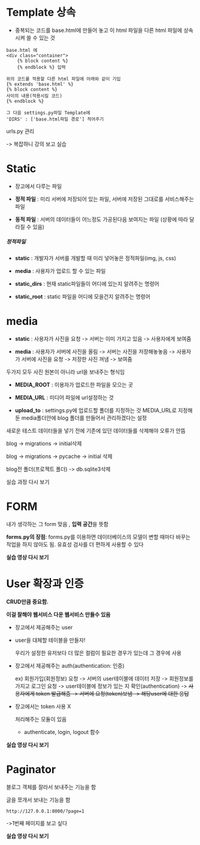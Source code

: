# Template 상속

* 중복되는 코드를 base.html에 만들어 놓고 이 html 파일을 다른 html 파일에 상속시켜 쓸 수 있는 것

```
base.html 에
<div class="container">
	{% block content %}
	{% endblock %} 입력

위의 코드를 적용할 다른 html 파일에 아래와 같이 기입
{% extends 'base.html' %}
{% block content %}
사이의 내용(적용시킬 코드)
{% endblock %}

그 다음 settings.py파일 Template에 
'DIRS' : ['base.html파일 경로'] 적어주기
```

urls.py 관리

-> 복잡하니 강의 보고 실습



# Static

* 장고에서 다루는 파일

* **정적 파일** : 미리 서버에 저장되어 있는 파일, 서버에 저장된 그대로를 서비스해주는 파일

* **동적 파일** : 서버의 데이터들이 어느정도 가공된다음 보여지는 파일 (상황에 따라 달라질 수 있음)



##### 정적파일

* **static** : 개발자가 서버를 개발할 때 미리 넣어놓은 정적파일(img, js, css)

* **media** : 사용자가 업로드 할 수 있는 파일

* **static_dirs** : 현재 static파일들이 어디에 있는지 알려주는 명령어

* **static_root** : static 파일을 어디에 모을건지 알려주는 명령어

# media

* **static** : 사용자가 사진을 요청 -> 서버는 이미 가지고 있음 -> 사용자에게 보여줌

* **media** : 사용자가 서버에 사진을 올림 -> 서버는 사진을 저장해놓놓음 -> 사용자가 서버에 사진을 요청 -> 저장한 사진 꺼냄 -> 보여줌

두가지 모두 사진 원본이 아니라 url을 보내주는 형식임

* **MEDIA_ROOT** : 이용자가 업로드한 파일을 모으는 곳

* **MEDIA_URL** : 미디어 파일에 url설정하는 것

* **upload_to** : settings.py에 업로드할 폴더를 지정하는 것 MEDIA_URL로 지정해둔 media폴더안에 blog 폴더를 만들어서 관리하겠다는 설정

새로운 테스트 데이터들을 넣기 전에 기존에 있던 데이터들를 삭제해야 오류가 안뜸

blog -> migrations -> initial삭제

blog -> migrations -> pycache -> initial 삭제

blog전 폴더(프로젝트 폴더) -> db.sqlite3삭제

실습 과정 다시 보기



# FORM

내가 생각하는 그 form 맞음 , **입력 공간**을 뜻함

**forms.py의 장점**:  forms.py를 이용하면 데이터베이스의 모델이 변할 때마다 바꾸는 작업을 하지 않아도 됨. 유효성 검사를 더 편하게 사용할 수 있다

**실습 영상 다시 보기**

# User 확장과 인증

**CRUD만큼 중요함.** 

**이걸 잘해야 웹서비스 다운 웹서비스 만들수 있음**

* 장고에서 제공해주는 user 

* user을 대체할 테이블을 만들자!

  우리가 설정한 유저보다 더 많은 컬럼이 필요한 경우가 있는데 그 경우에 사용

* 장고에서 제공해주는 auth(authentication: 인증) 

  ex) 회원가입(회원정보) 요청 -> 서버의 user테이블에 데이터 저장 -> 회원정보를가지고 로그인 요청 -> user테이블에 정보가 있는 지 확인(authentication) -> ~~사용자에게 token 발급해줌 -> 서버에 요청(token)보냄 -> 해당user에 대한 응답~~ 

* 장고에서는 token 사용 X

  처리해주는 모듈이 있음

  * authenticate, login, logout 함수 

**실습 영상 다시 보기**

# Paginator

블로그 객체를 잘라서 보내주는 기능을 함

글을 쪼개서 보내는 기능을 함

```
http://127.0.0.1:8000/?page=1 
```

->1번째 페이지를 보고 싶다

**실습 영상 다시 보기**